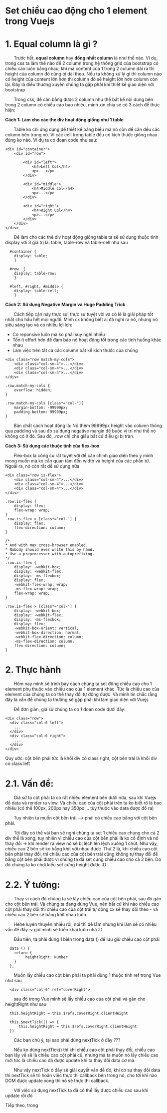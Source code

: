 # Set chiều cao động cho 1 element trong Vuejs

# 1. Equal column là gì ?
&nbsp;&nbsp;&nbsp;&nbsp;&nbsp;&nbsp; Trước hết, **equal column** hay **đồng nhất column** là như thế nào. Ví dụ, trong css ta làm thế nào để 2 column trong hệ thống grid của bootstrap có chiều cao luôn bằng nhau, khi mà content của 1 trong 2 column dài ra thì height của column đó cũng bị dài theo. Nếu ta không xử lý gì thì column nào có height của content lớn hơn thì column đó sẽ height lớn hơn column còn lại. Đây là điều thường xuyên chúng ta gặp phải khi thiết kế giao diện với bootstrap

&nbsp;&nbsp;&nbsp;&nbsp;&nbsp;&nbsp; Trong css, để cân bằng được 2 column như thế bất kể nội dung bên trong 2 column có chiều cao bao nhiêu, mình xin chia sẻ có 3 cách để thực hiện:

**Cách 1: Làm cho các thẻ div hoạt động giống như 1 table**

&nbsp;&nbsp;&nbsp;&nbsp;&nbsp;&nbsp; Table ko chỉ ứng dụng để thiết kể bảng biểu mà nó còn để căn đều các column bên trong nó. Vì các cell trong table đều có kích thước giống nhau đúng ko nào. Ví dụ ta có đoạn code như sau:

```
<div id="container">
	<div id="row">

		<div id="left">
			<h4>Left Col</h4>
			<p>...</p>
		</div>

		<div id="middle">
			<h4>Middle Col</h4>
			<p>...</p>
		</div>

		<div id="right">
			<h4>Right Col</h4>
			<p>...</p>
		</div>
	</div>
</div>
```

&nbsp;&nbsp;&nbsp;&nbsp;&nbsp;&nbsp; Để làm cho các thẻ div hoạt động giống table ta sẽ sử dụng thuộc tính display với 3 giá trị là: table, table-row và table-cell như sau

```
  #container {
    display: table;
    }

  #row  {
    display: table-row;
    }

  #left, #right, #middle {
    display: table-cell;
    }
```

**Cách 2: Sử dụng Negative Margin và Huge Padding Trick**

&nbsp;&nbsp;&nbsp;&nbsp;&nbsp;&nbsp; Cách tiếp cận này thực sự, thực sự tuyệt vời và có lẽ là giải pháp tốt nhất cho hầu hết mọi người. Mình cx không biết ai đã nghĩ ra nó, nhưng nó siêu sáng tạo và có nhiều lợi ích:

* Có reponsive luôn mà ko phải suy nghĩ nhiều
* Tốn ít effort hơn để đảm bảo nó hoạt động tốt trong các tình huống khác nhau
* Làm việc trên tất cả các column bất kể kích thước của chúng

```
<div class="row match-my-cols">
    <div class="col-sm-4">...</div>
    <div class="col-sm-4">...</div>
    <div class="col-sm-4">...</div>
</div>
```

```
.row.match-my-cols {
    overflow: hidden; 
}

.row.match-my-cols [class*="col-"]{
    margin-bottom: -99999px;
    padding-bottom: 99999px;
}
```

&nbsp;&nbsp;&nbsp;&nbsp;&nbsp;&nbsp; Bản chất cách hoạt động là: Nó thêm 99999px height vào column thông qua padding và sau đó sử dụng negative margin để buộc vị trí như thể nó không có ở đó. Sau đó, .row chỉ che giấu bất cứ điều gì bị tràn.

**Cách 3: Sử dụng các thuộc tính của flex-box**

&nbsp;&nbsp;&nbsp;&nbsp;&nbsp;&nbsp; Flex-box là công cụ rất tuyệt vời để căn chỉnh giao diện theo ý mình mong muốn mà ko cần quan tâm đến width và height của các phần tử. Ngoài ra, nó còn rất dễ sử dụng nữa

```
<div class="row is-flex">
    <div class="col-sm-4">...</div>
    <div class="col-sm-4">...</div>
    <div class="col-sm-4">...</div>
</div>
```

```
.row.is-flex {
    display: flex;
    flex-wrap: wrap;
}
.row.is-flex > [class*='col-'] {
    display: flex;
    flex-direction: column;
}

/*
* And with max cross-browser enabled.
* Nobody should ever write this by hand. 
* Use a preprocesser with autoprefixing.
*/
.row.is-flex {
    display: -webkit-box;
    display: -webkit-flex;
    display: -ms-flexbox;
    display: flex;
    -webkit-flex-wrap: wrap;
    -ms-flex-wrap: wrap;
    flex-wrap: wrap;
}

.row.is-flex > [class*='col-'] {
    display: -webkit-box;
    display: -webkit-flex;
    display: -ms-flexbox;
    display: flex;
    -webkit-box-orient: vertical;
    -webkit-box-direction: normal;
    -webkit-flex-direction: column;
    -ms-flex-direction: column;
    flex-direction: column;
}
```

# 2. Thực hành

&nbsp;&nbsp;&nbsp;&nbsp;&nbsp;&nbsp; Hôm nay mình sẽ trình bày cách chúng ta set động chiều cao cho 1 element phụ thuộc vào chiều cao của 1 element khác. Tức là chiều cao của element của chúng ta có thể thay đổi tự động được. Và mình tin chắc rằng đây là vấn đề chúng ta thường sẽ gặp phải khi làm giao diện với Vuejs

&nbsp;&nbsp;&nbsp;&nbsp;&nbsp;&nbsp; Để đơn giản, giả sử chúng ta có 1 đoạn code dưới đây:

```
<div class="row">
  <div class="col-6 left">
    ...
  </div>
  <div class="col-6 right">
    ...
  </div>
</div>
```
      
Quy ước: cột bên phải tức là khối div có class right, cột bên trái là khối div có class left

# 2.1. Vấn đề:

&nbsp;&nbsp;&nbsp;&nbsp;&nbsp;&nbsp; Giả sử ta cột phải ta có rất nhiều element bên dưới nữa, sau khi Vuejs đổ data và render ra view. Và chiều cao của cột phải trên ta ko biết rõ là bao nhiêu (có thể 100px, 200px hay 350px … tùy thuộc vào data được đổ ra)

&nbsp;&nbsp;&nbsp;&nbsp;&nbsp;&nbsp; Tuy nhiên ta muốn cột bên trái --> phải có chiều cao bằng với cột bên phải. 

&nbsp;&nbsp;&nbsp;&nbsp;&nbsp;&nbsp; Tới đây có thể vài bạn sẽ nghĩ chúng ta set 1 chiều cao chung cho cả 2 div thế là xong, tuy nhiên vì chiều cao của cột bên phải là ko cố định và nó thay đổi → khi render ra view nó sẽ bị lệch lên lệch xuống 1 chút. Như vậy, chiều cao 2 bên sẽ ko bằng khít với nhau được .Thứ 2 là, khi chiều cao cột bên phải thay đổi, thì chiều cao của cột bên trái cũng không tự thay đổi để bằng cột bên phải được vì chúng ta đã set cứng chiều cao cho cả 2 bên. Do đó chúng ta ko chơi kiểu set cứng height được :D

# 2.2. Ý tưởng:

&nbsp;&nbsp;&nbsp;&nbsp;&nbsp;&nbsp; Thay vì cách đó chúng ta sẽ lấy chiều cao của cột bên phải, sau đó gán cho cột bên trái. Và chúng ta đang dùng Vue, nên bất cứ khi nào chiều cao cột phải thay đổi thì chiều cao của cột trái tự động cx sẽ thay đổi theo - và chiều cao 2 bên sẽ bằng khít nhau luôn.

&nbsp;&nbsp;&nbsp;&nbsp;&nbsp;&nbsp; Hehe luyên thuyên nhiều rồi, nói thì dễ lắm nhưng khi làm sẽ có nhiều vấn đề đấy :v giờ mình sẽ triển khai luôn nhá :D

&nbsp;&nbsp;&nbsp;&nbsp;&nbsp;&nbsp; Đầu tiền, ta phải dùng 1 biến trong data () để lưu giữ chiều cao cột phải

```
  data () {
    return {
         heightRight: Number
    }
  },
```

&nbsp;&nbsp;&nbsp;&nbsp;&nbsp;&nbsp; Muốn lấy chiều cao cột bên phải ta phải dùng 1 thuộc tính ref trong Vue như sau 

```
  <div class="col-6" ref="coverRight">
```
  
&nbsp;&nbsp;&nbsp;&nbsp;&nbsp;&nbsp; sau đó trong Vue mình sẽ lấy chiều cao của cột phải và gán cho heightRight như sau 

```
  this.heightRight = this.$refs.coverRight.clientHeight
```


```
  this.$nextTick(() => {
      this.heightRight = this.$refs.coverRight.clientHeight
  })
```

&nbsp;&nbsp;&nbsp;&nbsp;&nbsp;&nbsp; Các bạn chú ý, tại sao phải dùng nextTick ở đây ???

&nbsp;&nbsp;&nbsp;&nbsp;&nbsp;&nbsp; Nếu ko dùng nextTick() thì khi chiều cao cột phải thay đổi, chiều cao bạn lấy về sẽ là chiều cao cột phải cũ, nhưng mà ta muốn nó lấy chiều cao mới tức là chiều cao đã được update khi ta thay đổi data cơ mà. 

&nbsp;&nbsp;&nbsp;&nbsp;&nbsp;&nbsp; Như vậy nextTick ở đây sẽ giải quyết vấn đề đó, khi có sự thay đổi data thì nextTick sẽ trì hoãn việc thực thi callback bên trong nó, cho tới khi nào DOM được update xong thì nó sẽ thực thi callback.

&nbsp;&nbsp;&nbsp;&nbsp;&nbsp;&nbsp; Với việc sử dụng nextTick ta đã có thể lấy được chiều cao sau khi update rồi đó

Tiếp theo, trong <template> chúng ta sẽ binding 1 style height cho cột trái để nó nhận được giá trị heightRight ta vừa set như sau

```
  <div class="col-6 left" :style="{'height': heightRight  + 'px'}">
```

&nbsp;&nbsp;&nbsp;&nbsp;&nbsp;&nbsp; Như vậy là cột trái đã sẵn sàng nhận giá trị chiều cao của cột phải rồi

&nbsp;&nbsp;&nbsp;&nbsp;&nbsp;&nbsp; Trong code của mình, khi nào data của cột phải thay đổi ⇔ chiều cao cột phải thay đổi ta chỉ cần gọi đoạn code nextTick ở trên là xong đúng ko.

&nbsp;&nbsp;&nbsp;&nbsp;&nbsp;&nbsp; Ko hẳn như vậy sẽ có 1 số vấn đề như sau: 

&nbsp;&nbsp;&nbsp;&nbsp;&nbsp;&nbsp; - Sẽ có rất nhiều chỗ có thể dẫn đến data của cột phải thay đổi → chẳng lẽ ta thêm đoạn code này vào tất cả các chỗ trên. Rất rối và ta ko control được khi app to ra 


&nbsp;&nbsp;&nbsp;&nbsp;&nbsp;&nbsp; Ở đây chúng ta có 1 cách xuất sắc hơn đó là ta viết đoạn code này vào giai đoạn updated trong lifecycle của Vue - Đó là lúc mà Vue đã render xong giao diện khi có bất kì sự thay đổi dữ liệu nào xảy ra

&nbsp;&nbsp;&nbsp;&nbsp;&nbsp;&nbsp; Trước hết, ta phải gói đoạn code nextTick vào trong 1 function và đưa vào trong method trước như sau:

```
methods: {
    ...
    setHeightLeft () {
      this.$nextTick(() => {
        this.heightListRemind = this.$refs.coverRight.clientHeight
      })
    },
    ...
}
```

&nbsp;&nbsp;&nbsp;&nbsp;&nbsp;&nbsp; Sau đó trong updated() ta chỉ cần gọi hàm setHeightLeft là xong

&nbsp;&nbsp;&nbsp;&nbsp;&nbsp;&nbsp; Hơi loằng ngoằng 1 chút nhưng cũng khá đơn giản thôi phải không nào, chúc các bạn thành công, hẹn gặp lại các bạn :)))

# 3. Tài liệu tham khảo:

* [https://snook.ca/archives/html_and_css/getting_your_di](https://snook.ca/archives/html_and_css/getting_your_di)
* [https://scotch.io/bar-talk/different-tricks-on-how-to-make-bootstrap-columns-all-the-same-height](https://scotch.io/bar-talk/different-tricks-on-how-to-make-bootstrap-columns-all-the-same-height)
